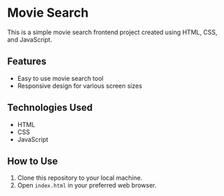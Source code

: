 # Movie Search

This is a simple movie search frontend project created using HTML, CSS, and JavaScript.

## Features

- Easy to use movie search tool
- Responsive design for various screen sizes

## Technologies Used

- HTML
- CSS
- JavaScript

## How to Use

1. Clone this repository to your local machine.
2. Open `index.html` in your preferred web browser.
